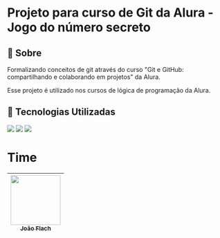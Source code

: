 <h1>Projeto para curso de Git da Alura - Jogo do número secreto</h1>

<h2>🔖 Sobre</h2>

<p>Formalizando conceitos de git através do curso "Git e GitHub: compartilhando e colaborando em projetos" da Alura.</p>
<p>Esse projeto é utilizado nos cursos de lógica de programação da Alura.</p>

## 🚀 Tecnologias Utilizadas
<div>
  <img src="https://img.shields.io/badge/HTML-239120?style=for-the-badge&logo=html5&logoColor=white">
  <img src="https://img.shields.io/badge/CSS-239120?&style=for-the-badge&logo=css3&logoColor=white">
  <img src="https://img.shields.io/badge/JavaScript-F7DF1E?style=for-the-badge&logo=javascript&logoColor=black">
</div>

# Time

| [<img loading="lazy" src="https://avatars.githubusercontent.com/u/38082017?v=4" width=115><br><sub>João Flach</sub>](https://github.com/jmflach) |
| :---: |
